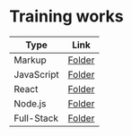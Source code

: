 # Training works

| Type             | Link                        |
|------------------|-----------------------------|
| Markup           | [Folder](./markup)          |
| JavaScript       | [Folder](./javascript/)     |
| React            | [Folder](./react/)          |
| Node.js          | [Folder](./nodejs/)         |
| Full-Stack       | [Folder](./full-stack/)     |